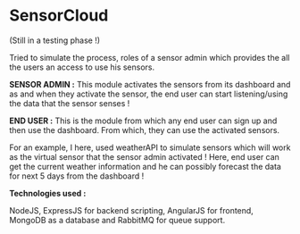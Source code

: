 # SensorCloud

(Still in a testing phase !)

Tried to simulate the process, roles of a sensor admin which provides the all the users an access to use his sensors.

**SENSOR ADMIN :** This module activates the sensors from its dashboard and as and when they activate the sensor, the end user can start listening/using the data that the sensor senses !

**END USER :** This is the module from which any end user can sign up and then use the dashboard. From which, they can use the activated sensors.

For an example, I here, used weatherAPI to simulate sensors which will work as the virtual sensor that the sensor admin activated !
Here, end user can get the current weather information and he can possibly forecast the data for next 5 days from the dashboard !

**Technologies used :**

NodeJS, ExpressJS for backend scripting, AngularJS for frontend, MongoDB as a database and RabbitMQ for queue support. 
